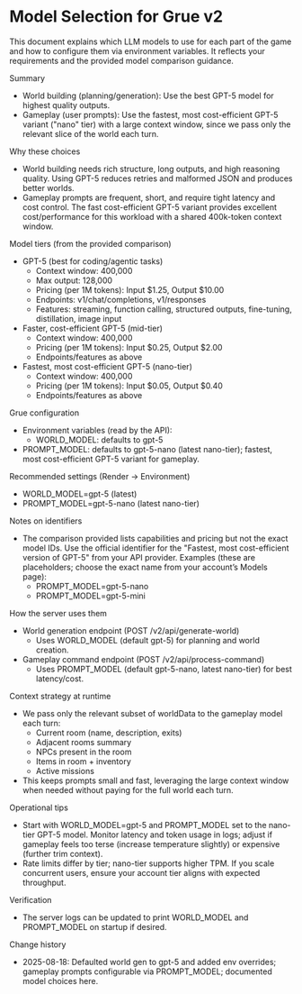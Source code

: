 # Model Selection for Grue v2

This document explains which LLM models to use for each part of the game and how to configure them via environment variables. It reflects your requirements and the provided model comparison guidance.

Summary
- World building (planning/generation): Use the best GPT-5 model for highest quality outputs.
- Gameplay (user prompts): Use the fastest, most cost-efficient GPT-5 variant ("nano" tier) with a large context window, since we pass only the relevant slice of the world each turn.

Why these choices
- World building needs rich structure, long outputs, and high reasoning quality. Using GPT-5 reduces retries and malformed JSON and produces better worlds.
- Gameplay prompts are frequent, short, and require tight latency and cost control. The fast cost-efficient GPT-5 variant provides excellent cost/performance for this workload with a shared 400k-token context window.

Model tiers (from the provided comparison)
- GPT-5 (best for coding/agentic tasks)
  - Context window: 400,000
  - Max output: 128,000
  - Pricing (per 1M tokens): Input $1.25, Output $10.00
  - Endpoints: v1/chat/completions, v1/responses
  - Features: streaming, function calling, structured outputs, fine-tuning, distillation, image input
- Faster, cost-efficient GPT-5 (mid-tier)
  - Context window: 400,000
  - Pricing (per 1M tokens): Input $0.25, Output $2.00
  - Endpoints/features as above
- Fastest, most cost-efficient GPT-5 (nano-tier)
  - Context window: 400,000
  - Pricing (per 1M tokens): Input $0.05, Output $0.40
  - Endpoints/features as above

Grue configuration
- Environment variables (read by the API):
  - WORLD_MODEL: defaults to gpt-5
- PROMPT_MODEL: defaults to gpt-5-nano (latest nano-tier); fastest, most cost-efficient GPT-5 variant for gameplay.

Recommended settings (Render → Environment)
- WORLD_MODEL=gpt-5  (latest)
- PROMPT_MODEL=gpt-5-nano  (latest nano-tier)

Notes on identifiers
- The comparison provided lists capabilities and pricing but not the exact model IDs. Use the official identifier for the "Fastest, most cost-efficient version of GPT-5" from your API provider. Examples (these are placeholders; choose the exact name from your account’s Models page):
  - PROMPT_MODEL=gpt-5-nano
  - PROMPT_MODEL=gpt-5-mini

How the server uses them
- World generation endpoint (POST /v2/api/generate-world)
  - Uses WORLD_MODEL (default gpt-5) for planning and world creation.
- Gameplay command endpoint (POST /v2/api/process-command)
  - Uses PROMPT_MODEL (default gpt-5-nano, latest nano-tier) for best latency/cost.

Context strategy at runtime
- We pass only the relevant subset of worldData to the gameplay model each turn:
  - Current room (name, description, exits)
  - Adjacent rooms summary
  - NPCs present in the room
  - Items in room + inventory
  - Active missions
- This keeps prompts small and fast, leveraging the large context window when needed without paying for the full world each turn.

Operational tips
- Start with WORLD_MODEL=gpt-5 and PROMPT_MODEL set to the nano-tier GPT-5 model. Monitor latency and token usage in logs; adjust if gameplay feels too terse (increase temperature slightly) or expensive (further trim context).
- Rate limits differ by tier; nano-tier supports higher TPM. If you scale concurrent users, ensure your account tier aligns with expected throughput.

Verification
- The server logs can be updated to print WORLD_MODEL and PROMPT_MODEL on startup if desired.

Change history
- 2025-08-18: Defaulted world gen to gpt-5 and added env overrides; gameplay prompts configurable via PROMPT_MODEL; documented model choices here.

